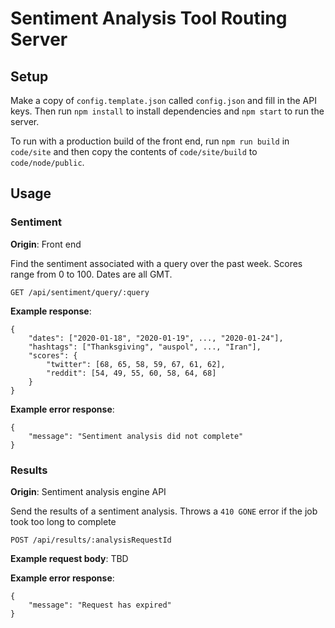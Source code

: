 # Sentiment Analysis Tool Routing Server

## Setup

Make a copy of `config.template.json` called `config.json` and fill in the API keys. Then run `npm install` to install dependencies and `npm start` to run the server.

To run with a production build of the front end, run `npm run build` in `code/site` and then copy the contents of `code/site/build` to `code/node/public`.

## Usage

### Sentiment

**Origin**: Front end

Find the sentiment associated with a query over the past week. Scores range from 0 to 100. Dates are all GMT.

    GET /api/sentiment/query/:query

**Example response**:

    {
        "dates": ["2020-01-18", "2020-01-19", ..., "2020-01-24"],
        "hashtags": ["Thanksgiving", "auspol", ..., "Iran"],
        "scores": {
            "twitter": [68, 65, 58, 59, 67, 61, 62],
            "reddit": [54, 49, 55, 60, 58, 64, 68]
        }
    }

**Example error response**:

    {
        "message": "Sentiment analysis did not complete"
    }

### Results

**Origin**: Sentiment analysis engine API

Send the results of a sentiment analysis. Throws a `410 GONE` error if the job took too long to complete

    POST /api/results/:analysisRequestId

**Example request body**: TBD

**Example error response**:

    {
        "message": "Request has expired"
    }
